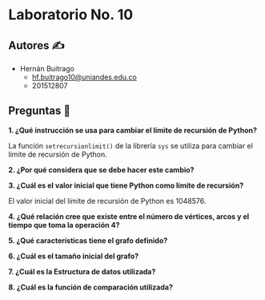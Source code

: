 # Laboratorio No. 10

## Autores :writing_hand:
* Hernán Buitrago
    * hf.buitrago10@uniandes.edu.co
    * 201512807

## Preguntas :page_facing_up:

**1. ¿Qué instrucción se usa para cambiar el límite de recursión de Python?**

La función ```setrecursionlimit()``` de la librería ```sys``` se utiliza para cambiar el límite de recursión de Python.

**2. ¿Por qué considera que se debe hacer este cambio?**

**3. ¿Cuál es el valor inicial que tiene Python como límite de recursión?**

El valor inicial del límite de recursión de Python es 1048576.

**4. ¿Qué relación cree que existe entre el número de vértices, arcos y el tiempo que toma la operación 4?**

**5. ¿Qué características tiene el grafo definido?**

**6. ¿Cuál es el tamaño inicial del grafo?**

**7. ¿Cuál es la Estructura de datos utilizada?**

**8. ¿Cuál es la función de comparación utilizada?**
